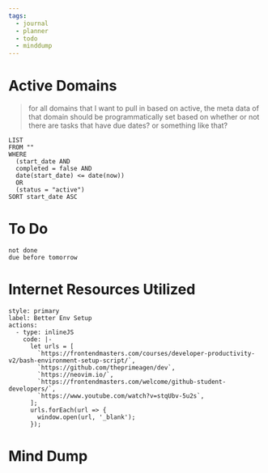 ```yaml
---
tags:
  - journal
  - planner
  - todo
  - minddump
---
```


# Active Domains
> for all domains that I want to pull in based on active, the meta data of that domain should be programmatically set based on whether or not there are tasks that have due dates?  or something like that?
```dataview
LIST
FROM ""
WHERE 
  (start_date AND
  completed = false AND
  date(start_date) <= date(now))
  OR
  (status = "active")
SORT start_date ASC
```

# To Do
```tasks
not done
due before tomorrow
```

# Internet Resources Utilized

```meta-bind-button
style: primary
label: Better Env Setup
actions:
  - type: inlineJS
    code: |-
      let urls = [
        `https://frontendmasters.com/courses/developer-productivity-v2/bash-environment-setup-script/`,
        `https://github.com/theprimeagen/dev`,
        `https://neovim.io/`,
        `https://frontendmasters.com/welcome/github-student-developers/`,
        `https://www.youtube.com/watch?v=stqUbv-5u2s`,
      ];
      urls.forEach(url => {
        window.open(url, '_blank');
      });
```

# Mind Dump
